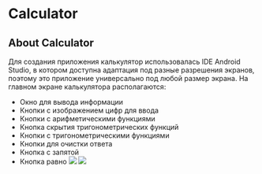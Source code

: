 # Calculator
## About Calculator
Для создания приложения калькулятор использовалась IDE Android Studio, в котором доступна адаптация под разные разрешения экранов, поэтому это приложение универсально под любой размер экрана.
На главном экране калькулятора располагаются:
-	Окно для вывода информации
-	Кнопки с изображением цифр для ввода
-	Кнопки с арифметическими функциями
-	Кнопка скрытия тригонометрических функций
-	Кнопки с тригонометрическими функциями
-	Кнопки для очистки ответа
-	Кнопка с запятой
-	Кнопка равно
![](.Screenshot_2.png)
![](.Screenshot_1.png)
